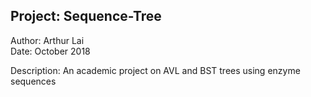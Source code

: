 ## Project: Sequence-Tree
Author: Arthur Lai  
Date: October 2018

Description: An academic project on AVL and BST trees using enzyme sequences

